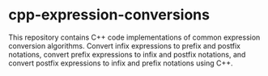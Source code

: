 # cpp-expression-conversions
This repository contains C++ code implementations of common expression conversion algorithms. Convert infix expressions to prefix and postfix notations, convert prefix expressions to infix and postfix notations, and convert postfix expressions to infix and prefix notations using C++.
